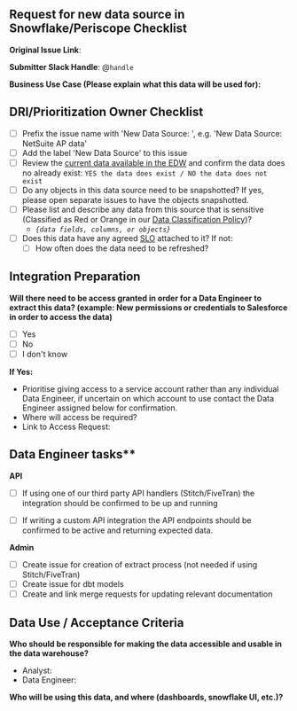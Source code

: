 ## Request for new data source in Snowflake/Periscope Checklist

<!--
Please complete all items. Ask questions in the #data slack channel
--->

**Original Issue Link**:
<!--
If none, please include a description
--->

**Submitter Slack Handle**: @`handle`

**Business Use Case (Please explain what this data will be used for):** 


## DRI/Prioritization Owner Checklist
* [ ] Prefix the issue name with 'New Data Source: ', e.g. 'New Data Source: NetSuite AP data'
* [ ] Add the label 'New Data Source' to this issue
* [ ] Review the [current data available in the EDW](https://about.gitlab.com/handbook/business-ops/data-team/platform/#extract-and-load) and confirm the data does no already exist: `YES the data does exist / NO the data does not exist` 
* [ ] Do any objects in this data source need to be snapshotted? If yes, please open separate issues to have the objects snapshotted.
* [ ] Please list and describe any data from this source that is sensitive (Classified as Red or Orange in our [Data Classification Policy](https://about.gitlab.com/handbook/engineering/security/data-classification-policy.html#data-classification-levels))?
  - _`{data fields, columns, or objects}`_
* [ ] Does this data have any agreed [SLO](https://about.gitlab.com/handbook/business-ops/data-team/platform/#slos-service-level-objectives-by-data-source) attached to it? If not: 
    * [ ] How often does the data need to be refreshed? 

## Integration Preparation 

<!--
Sufficient access needs to be granted and verified before we can begin working on an automated extraction
--->

**Will there need to be access granted in order for a Data Engineer to extract this data? (example: New permissions or credentials to Salesforce in order to access the data)**
  - [ ] Yes 
  - [ ] No
  - [ ] I don't know

**If Yes:**
- Prioritise giving access to a service account rather than any individual Data Engineer, if uncertain on which account to 
use contact the Data Engineer assigned below for confirmation.  
- Where will access be required? 
- Link to Access Request: <!-- This can be blank to start, will need to be added for prioritization -->


## Data Engineer tasks**
**API** 
  * [ ] If using one of our third party API handlers (Stitch/FiveTran) the integration should be confirmed to be up and running
  * [ ] If writing a custom API integration the API endpoints should be confirmed to be active and returning expected data. 
 

**Admin**
  * [ ] Create issue for creation of extract process (not needed if using Stitch/FiveTran)
  * [ ] Create issue for dbt models 
  * [ ] Create and link merge requests for updating relevant documentation 

## Data Use / Acceptance Criteria 

**Who should be responsible for making the data accessible and usable in the data warehouse?**
- Analyst: <!-- please tag them -->
- Data Engineer: <!-- please tag them -->

**Who will be using this data, and where (dashboards, snowflake UI, etc.)?**
